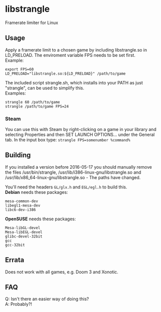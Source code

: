 # libstrangle
Framerate limiter for Linux
## Usage
Apply a framerate limit to a chosen game by including libstrangle.so in LD_PRELOAD. The enviroment variable FPS needs to be set first.  
Example:
```
export FPS=60
LD_PRELOAD="libstrangle.so:${LD_PRELOAD}" /path/to/game
```
The included script strangle.sh, which installs into your PATH as just "strangle", can be used to simplify this.  
Examples:
```
strangle 60 /path/to/game
strangle /path/to/game FPS=24
```
### Steam
You can use this with Steam by right-clicking on a game in your library and selecting Properties and then SET LAUNCH OPTIONS... under the General tab. In the input box type:
`strangle FPS=somenumber %command%`
## Building
If you installed a version before 2016-05-17 you should manually remove the files /usr/bin/strangle, /usr/lib/i386-linux-gnu/libstrangle.so and /usr/lib/x86_64-linux-gnu/libstrangle.so - The paths have changed.

You'll need the headers `GL/glx.h` and `EGL/egl.h` to build this.  
**Debian** needs these packages:
```
mesa-common-dev
libegl1-mesa-dev
libc6-dev-i386
```
**OpenSUSE** needs these packages:
```
Mesa-libGL-devel
Mesa-libEGL-devel
glibc-devel-32bit
gcc
gcc-32bit
```
## Errata
Does not work with all games, e.g. Doom 3 and Xonotic.
## FAQ
Q: Isn't there an easier way of doing this?  
A: Probably?!
